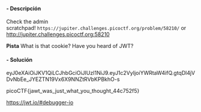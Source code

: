 #### - **Descripción** 
Check the admin scratchpad! `https://jupiter.challenges.picoctf.org/problem/58210/` or http://jupiter.challenges.picoctf.org:58210

**Pista**
What is that cookie?
Have you heard of JWT?

#### - **Solución** 

eyJ0eXAiOiJKV1QiLCJhbGciOiJIUzI1NiJ9.eyJ1c2VyIjoiYWRtaW4ifQ.gtqDl4jVDvNbEe_JYEZTN19Vx6X9NNZtRVbKPBkhO-s

picoCTF{jawt_was_just_what_you_thought_44c752f5}

https://jwt.io/#debugger-io
